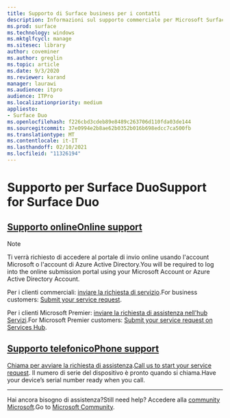```yaml
---
title: Supporto di Surface business per i contatti
description: Informazioni sul supporto commerciale per Microsoft Surface Products.
ms.prod: surface
ms.technology: windows
ms.mktglfcycl: manage
ms.sitesec: library
author: coveminer
ms.author: greglin
ms.topic: article
ms.date: 9/3/2020
ms.reviewer: karand
manager: laurawi
ms.audience: itpro
audience: ITPro
ms.localizationpriority: medium
appliesto:
- Surface Duo
ms.openlocfilehash: f226cbd3cdeb89e8489c263706d110fda03de144
ms.sourcegitcommit: 37e0994e2b8ae62b0352b016b698edcc7ca500fb
ms.translationtype: MT
ms.contentlocale: it-IT
ms.lasthandoff: 02/10/2021
ms.locfileid: "11326194"
---
```

# <span data-ttu-id="fb3d4-103">Supporto per Surface Duo</span><span class="sxs-lookup"><span data-stu-id="fb3d4-103">Support for Surface Duo</span></span>

## [<span data-ttu-id="fb3d4-104">Supporto online</span><span class="sxs-lookup"><span data-stu-id="fb3d4-104">Online support</span></span>](#tab/online)

> [!NOTE]
> <span data-ttu-id="fb3d4-105">Ti verrà richiesto di accedere al portale di invio online usando l'account Microsoft o l'account di Azure Active Directory.</span><span class="sxs-lookup"><span data-stu-id="fb3d4-105">You will be required to log into the online submission portal using your Microsoft Account or Azure Active Directory Account.</span></span>  

<span data-ttu-id="fb3d4-106">Per i clienti commerciali: [inviare la richiesta di servizio](https://support.serviceshub.microsoft.com/supportforbusiness/create?sapId=027a1b03-3e0f-1766-fb9f-ab2d48228af9&hidden=false).</span><span class="sxs-lookup"><span data-stu-id="fb3d4-106">For business customers: [Submit your service request](https://support.serviceshub.microsoft.com/supportforbusiness/create?sapId=027a1b03-3e0f-1766-fb9f-ab2d48228af9&hidden=false).</span></span> 

<span data-ttu-id="fb3d4-107">Per i clienti Microsoft Premier: [inviare la richiesta di assistenza nell'hub Servizi](https://serviceshub.microsoft.com/support/contactsupport).</span><span class="sxs-lookup"><span data-stu-id="fb3d4-107">For Microsoft Premier customers: [Submit your service request on Services Hub](https://serviceshub.microsoft.com/support/contactsupport).</span></span> 

 
## [<span data-ttu-id="fb3d4-108">Supporto telefonico</span><span class="sxs-lookup"><span data-stu-id="fb3d4-108">Phone support</span></span>](#tab/phone)

<span data-ttu-id="fb3d4-109">[Chiama per avviare la richiesta di assistenza](https://support.microsoft.com/help/4051701/global-customer-service-phone-numbers).</span><span class="sxs-lookup"><span data-stu-id="fb3d4-109">[Call us to start your service request](https://support.microsoft.com/help/4051701/global-customer-service-phone-numbers).</span></span> <span data-ttu-id="fb3d4-110">Il numero di serie del dispositivo è pronto quando si chiama.</span><span class="sxs-lookup"><span data-stu-id="fb3d4-110">Have your device’s serial number ready when you call.</span></span> 

---

<span data-ttu-id="fb3d4-111">Hai ancora bisogno di assistenza?</span><span class="sxs-lookup"><span data-stu-id="fb3d4-111">Still need help?</span></span> <span data-ttu-id="fb3d4-112">Accedere alla [community Microsoft](https://answers.microsoft.com/).</span><span class="sxs-lookup"><span data-stu-id="fb3d4-112">Go to [Microsoft Community](https://answers.microsoft.com/).</span></span>